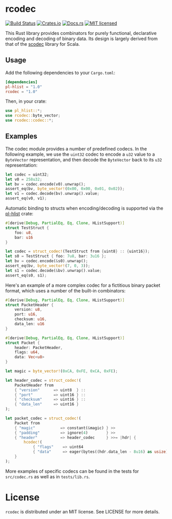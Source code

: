 # rcodec

[![Build Status][gh-actions-badge]][gh-actions-url]
[![Crates.io][crates-badge]][crates-url]
[![Docs.rs][docs-badge]][docs-url]
[![MIT licensed][mit-badge]][mit-url]

[gh-actions-badge]: https://github.com/plausiblelabs/rcodec/workflows/Build/badge.svg?event=push
[gh-actions-url]: https://github.com/plausiblelabs/rcodec/actions?query=workflow%3ABuild+branch%3Amaster
[crates-badge]: https://img.shields.io/crates/v/rcodec.svg
[crates-url]: https://crates.io/crates/rcodec
[docs-badge]: https://docs.rs/rcodec/badge.svg
[docs-url]: https://docs.rs/rcodec
[mit-badge]: https://img.shields.io/badge/license-MIT-blue.svg
[mit-url]: LICENSE

This Rust library provides combinators for purely functional, declarative encoding and decoding of binary data.  Its design is largely derived from that of the [scodec](https://github.com/scodec/scodec) library for Scala.

## Usage

Add the following dependencies to your `Cargo.toml`:

```toml
[dependencies]
pl-hlist = "1.0"
rcodec = "1.0"
```

Then, in your crate:

```rust
use pl_hlist::*;
use rcodec::byte_vector;
use rcodec::codec::*;
```

## Examples

The codec module provides a number of predefined codecs.  In the following example, we use the `uint32` codec to encode a `u32` value to a `ByteVector` representation, and then decode the `ByteVector` back to its `u32` representation:

```rust
let codec = uint32;
let v0 = 258u32;
let bv = codec.encode(v0).unwrap();
assert_eq(bv, byte_vector!(0x00, 0x00, 0x01, 0x02));
let v1 = codec.decode(bv).unwrap().value;
assert_eq(v0, v1);
```

Automatic binding to structs when encoding/decoding is supported via the [pl-hlist](https://github.com/plausiblelabs/hlist-rs) crate:

```rust
#[derive(Debug, PartialEq, Eq, Clone, HListSupport)]
struct TestStruct {
    foo: u8,
    bar: u16
}

let codec = struct_codec!(TestStruct from {uint8} :: {uint16});
let s0 = TestStruct { foo: 7u8, bar: 3u16 };
let bv = codec.encode(&s0).unwrap();
assert_eq(bv, byte_vector!(7, 0, 3));
let s1 = codec.decode(&bv).unwrap().value;
assert_eq(s0, s1);
```

Here's an example of a more complex codec for a fictitious binary packet format, which uses a number of the built-in combinators:

```rust
#[derive(Debug, PartialEq, Eq, Clone, HListSupport)]
struct PacketHeader {
    version: u8,
    port: u16,
    checksum: u16,
    data_len: u16
}

#[derive(Debug, PartialEq, Eq, Clone, HListSupport)]
struct Packet {
    header: PacketHeader,
    flags: u64,
    data: Vec<u8>
}

let magic = byte_vector!(0xCA, 0xFE, 0xCA, 0xFE);

let header_codec = struct_codec!(
    PacketHeader from
    { "version"      => uint8  } ::
    { "port"         => uint16 } ::
    { "checksum"     => uint16 } ::
    { "data_len"     => uint16 }
);

let packet_codec = struct_codec!(
    Packet from
    { "magic"           => constant(&magic) } >>
    { "padding"         => ignore(4)        } >>
    { "header"          => header_codec     } >>= |hdr| {
        hcodec!(
            { "flags"    => uint64                                       } ::
            { "data"     => eager(bytes((hdr.data_len - 8u16) as usize)) })
    }
);
```

More examples of specific codecs can be found in the tests for `src/codec.rs` as well as in `tests/lib.rs`.

# License

`rcodec` is distributed under an MIT license.  See LICENSE for more details.
